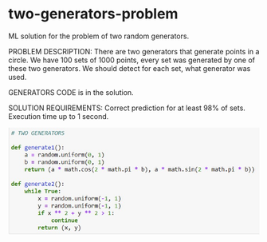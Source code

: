 # two-generators-problem
ML solution for the problem of two random generators.

PROBLEM DESCRIPTION:
There are two generators that generate points in a circle. We have 100 sets of 1000 points, every set was generated by one of these two generators. 
We should detect for each set, what generator was used.

GENERATORS CODE is in the solution.

SOLUTION REQUIREMENTS:
Correct prediction for at least 98% of sets.
Execution time up to 1 second.

![](https://github.com/hannaliavoshka/two-generators-problem/blob/main/two-generators.jpg)

